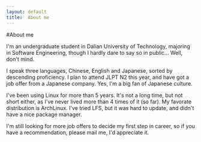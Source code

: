 ```yaml
---
layout: default
title:  About me
---
```


#About me

I'm an undergraduate student in Dalian University of Technology, majoring in Software Engineering, though I hardly dare to say so in public... Well, don't mind.

I speak three languages, Chinese, English and Japanese, sorted by descending proficiency. I plan to attend JLPT N2 this year, and have got a job offer from a Japanese company. Yes, I'm a big fan of Japanese culture.

I've been using Linux for more than 5 years. It's not a long time, but not short either, as I've never lived more than 4 times of it \(so far\). My favorate distribution is ArchLinux. I've tried LFS, but it was hard to update, and didn't have a nice package manager.

I'm still looking for more job offers to decide my first step in career, so if you have a recommendation, please mail me, I'd appreciate it.
